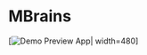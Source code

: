 # MBrains

[![Demo Preview App](https://raw.githubusercontent.com/NailPlay/MBrains/master/MBrains.gif)| width=480]
